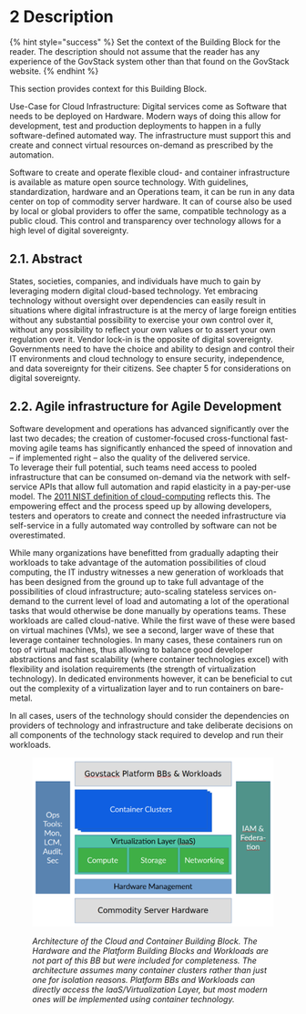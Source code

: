 # 2 Description

{% hint style="success" %}
Set the context of the Building Block for the reader. The description should not assume that the reader has any experience of the GovStack system other than that found on the GovStack website.
{% endhint %}

This section provides context for this Building Block.

Use-Case for Cloud Infrastructure: Digital services come as Software that needs to be deployed on Hardware. Modern ways of doing this allow for development, test and production deployments to happen in a fully software-defined automated way. The infrastructure must support this and create and connect virtual resources on-demand as prescribed by the automation.

Software to create and operate flexible cloud- and container infrastructure is available as mature open source technology. With guidelines, standardization, hardware and an Operations team, it can be run in any data center on top of commodity server hardware. It can of course also be used by local or global providers to offer the same, compatible technology as a public cloud. This control and transparency over technology allows for a high level of digital sovereignty.

## 2.1. Abstract <a href="#id-21-abstract" id="id-21-abstract"></a>

States, societies, companies, and individuals have much to gain by leveraging modern digital cloud-based technology. Yet embracing technology without oversight over dependencies can easily result in situations where digital infrastructure is at the mercy of large foreign entities without any substantial possibility to exercise your own control over it, without any possibility to reflect your own values or to assert your own regulation over it. Vendor lock-in is the opposite of digital sovereignty. Governments need to have the choice and ability to design and control their IT environments and cloud technology to ensure security, independence, and data sovereignty for their citizens. See chapter 5 for considerations on digital sovereignty.

## 2.2. Agile infrastructure for Agile Development <a href="#id-22-agile-infrastructure-for-agile-development" id="id-22-agile-infrastructure-for-agile-development"></a>

Software development and operations has advanced significantly over the last two decades; the creation of customer-focused cross-functional fast-moving agile teams has significantly enhanced the speed of innovation and – if implemented right – also the quality of the delivered service.\
To leverage their full potential, such teams need access to pooled infrastructure that can be consumed on-demand via the network with self-service APIs that allow full automation and rapid elasticity in a pay-per-use model. The [2011 NIST definition of cloud-computing](https://nvlpubs.nist.gov/nistpubs/legacy/sp/nistspecialpublication800-145.pdf) reflects this. The empowering effect and the process speed up by allowing developers, testers and operators to create and connect the needed infrastructure via self-service in a fully automated way controlled by software can not be overestimated.

While many organizations have benefitted from gradually adapting their workloads to take advantage of the automation possibilities of cloud computing, the IT industry witnesses a new generation of workloads that has been designed from the ground up to take full advantage of the possibilities of cloud infrastructure; auto-scaling stateless services on-demand to the current level of load and automating a lot of the operational tasks that would otherwise be done manually by operations teams. These workloads are called cloud-native. While the first wave of these were based on virtual machines (VMs), we see a second, larger wave of these that leverage container technologies. In many cases, these containers run on top of virtual machines, thus allowing to balance good developer abstractions and fast scalability (where container technologies excel) with flexibility and isolation requirements (the strength of virtualization technology). In dedicated environments however, it can be beneficial to cut out the complexity of a virtualization layer and to run containers on bare-metal.

In all cases, users of the technology should consider the dependencies on providers of technology and infrastructure and take deliberate decisions on all components of the technology stack required to develop and run their workloads.



<figure><img src=".gitbook/assets/6a7ae154-8a7e-4601-9be2-c9e737924a12.png" alt=""><figcaption><p><em>Architecture of the Cloud and Container Building Block. The Hardware and the Platform Building Blocks and Workloads are not part of this BB but were included for completeness. The architecture assumes many container clusters rather than just one for isolation reasons. Platform BBs and Workloads can directly access the IaaS/Virtualization Layer, but most modern ones will be implemented using container technology.</em></p></figcaption></figure>
